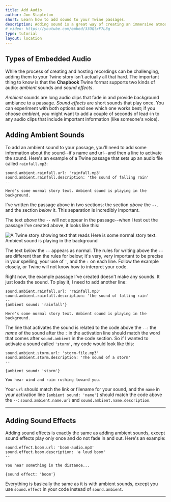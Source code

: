 ```yaml
---
title: Add Audio
author: Jon Stapleton
short: Learn how to add sound to your Twine passages.
description: Adding sound is a great way of creating an immersive atmosphere in your story. Recording and figuring out how to host these recordings can be a hassle, but once you get to the point where you are ready to embed them in your story it isn't so bad. This tutorial shows you how to add audio to a Twine passage, and explains the difference between 'ambient' sounds and 'sound effects' in the Chapbook Twine format.
# video: https://youtube.com/embed/33OQtxF7L8g
type: tutorial
layout: location
---
```


## Types of Embedded Audio

While the process of creating and hosting recordings can be challenging, adding them to your Twine story isn't actually all that hard. The important thing to know is that the **Chapbook** Twine format supports two kinds of audio: *ambient* sounds and *sound effects*.

*Ambient* sounds are long audio clips that fade in and provide background ambiance to a passage. *Sound effects* are short sounds that play once. You can experiment with both options and see which one works best; if you choose *ambient*, you might want to add a couple of seconds of lead-in to any audio clips that include important information (like someone's voice).

## Adding Ambient Sounds

To add an ambient sound to your passage, you'll need to add some information about the sound--it's name and url--and then a line to activate the sound. Here's an example of a Twine passage that sets up an audio file called `rainfall.mp3`:

```
sound.ambient.rainfall.url: 'rainfall.mp3'
sound.ambient.rainfall.description: 'the sound of falling rain'
--

Here's some normal story text. Ambient sound is playing in the background.
```

I've written the passage above in two sections: the section *above* the `--`, and the section *below* it. This separation is incredibly important.

The text *above* the `--` will not appear in the passage--when I test out the passage I've created above, it looks like this:

![A Twine story showing text that reads Here is some normal story text. Ambient sound is playing in the background](/twine-audio-load.png)

The text *below* the `--` appears as normal. The rules for writing above the `--` are different than the rules for below; it's very, very important to be precise in your spelling, your use of `'`, and the `:` on each line. Follow the example closely, or Twine will not know how to interpret your code.

Right now, the example passage I've created doesn't make any sounds. It just loads the sound. To play it, I need to add another line:

```
sound.ambient.rainfall.url: 'rainfall.mp3'
sound.ambient.rainfall.description: 'the sound of falling rain'
--
{ambient sound: 'rainfall'}

Here's some normal story text. Ambient sound is playing in the background.
```

The line that activates the sound is related to the code above the `--`: the *name* of the sound after the `:` in the activation line should match the word that comes after `sound.ambient` in the code section. So if I wanted to activate a sound called `'storm'`, my code would look like this:

```
sound.ambient.storm.url: 'storm-file.mp3'
sound.ambient.storm.description: 'The sound of a storm'
--

{ambient sound: 'storm'}

You hear wind and rain rushing toward you.
```

Your `url` should match the link or filename for your sound, and the `name` in your activation line `{ambient sound: 'name'}` should match the code above the `--`: `sound.ambient.name.url` and `sound.ambient.name.description`.

---

## Adding Sound Effects

Adding sound effects is exactly the same as adding ambient sounds, except sound effects play only once and do not fade in and out. Here's an example:

```
sound.effect.boom.url: 'boom-audio.mp3'
sound.effect.boom.description: 'a loud boom'
--

You hear something in the distance...

{sound effect: 'boom'}
```

Everything is basically the same as it is with ambient sounds, except you use `sound.effect` in your code instead of `sound.ambient`.

---